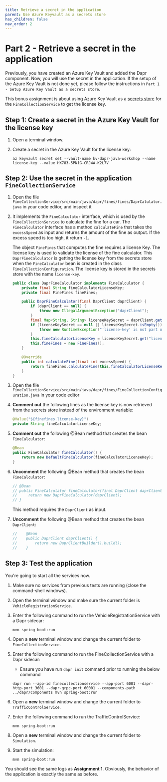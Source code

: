 ```yaml
---
title: Retrieve a secret in the application
parent: Use Azure Keyvault as a secrets store
has_children: false
nav_order: 2
---
```


# Part 2 - Retrieve a secret in the application

Previously, you have created an Azure Key Vault and added the Dapr component. Now, you will use the secret in the application. If the setup of the Azure Key Vault is not done yet, please follow the instructions in `Part 1 - Setup Azure Key Vault as a secrets store`.

This bonus assignment is about using Azure Key Vault as a [secrets store](https://docs.dapr.io/operations/components/setup-secret-store/) for the `FineCollectionService` to get the license key.

## Step 1: Create a secret in the Azure Key Vault for the license key

1. Open a terminal window.
   
1. Create a secret in the Azure Key Vault for the license key:
    ```azurecli
    az keyvault secret set --vault-name kv-dapr-java-workshop --name license-key --value HX783-5PN1G-CRJ4A-K2L7V
    ```

## Step 2: Use the secret in the application `FineCollectionService`

1. Open the file `FineCollectionService/src/main/java/dapr/fines/fines/DaprCalulator.java` in your code editor, and inspect it

1. It implements the `FineCalculator` interface, which is used by the `FineCollectionService` to calculate the fine for a car. The `FineCalculator` interface has a method `calculateFine` that takes the `excessSpeed` as input and returns the amount of the fine as output. If the excess speed is too high, it return `-1`.
   
   The object `FineFines` that computes the fine requires a license Key. The license key is used to validate the license of the fine calculator. This `DaprFineCalculator` is getting the license key from the secrets store when the `FineCalculator` bean is created in the class `FineCollectionConfiguration`. The license key is stored in the secrets store with the name `license-key`.
   
    ```java
    public class DaprFineCalculator implements FineCalculator {
        private final String fineCalculatorLicenseKey;
        private final FineFines fineFines;

        public DaprFineCalculator(final DaprClient daprClient) {
            if (daprClient == null) {
                throw new IllegalArgumentException("daprClient");
            }
            final Map<String, String> licenseKeySecret = daprClient.getSecret("secretsstore", "license-key").block();
            if (licenseKeySecret == null || licenseKeySecret.isEmpty()) {
                throw new RuntimeException("'license-key' is not part of the secrets store.");
            }
            this.fineCalculatorLicenseKey = licenseKeySecret.get("license-key");
            this.fineFines = new FineFines();
        }

        @Override
        public int calculateFine(final int excessSpeed) {
            return fineFines.calculateFine(this.fineCalculatorLicenseKey, excessSpeed);
        }
    }
    ```

1. Open the file `FineCollectionService/src/main/java/dapr/fines/FineCollectionConfiguration.java` in your code editor

1. **Comment out** the following lines as the license key is now retrieved from the secrets store instead of the environment variable:
    ```java
    @Value("${finefines.license-key}")
    private String fineCalculatorLicenseKey;
    ```

1. **Comment out** the following @Bean method that creates the bean `FineCalculator`:
    ```java
    @Bean
    public FineCalculator fineCalculator() {
        return new DefaultFineCalculator(fineCalculatorLicenseKey);
    }
    ```

1. **Uncomment** the following @Bean method that creates the bean `FineCalculator`:
    ```java
    // @Bean
    // public FineCalculator fineCalculator(final DaprClient daprClient) {
    //     return new DaprFineCalculator(daprClient);
    // }
    ```

    This method requires the `DaprClient` as input.

1. **Uncomment** the following @Bean method that creates the bean `DaprClient`:
    ```java
    //    @Bean
    //    public DaprClient daprClient() {
    //        return new DaprClientBuilder().build();
    //    }
    ``` 

## Step 3: Test the application

You're going to start all the services now. 

1. Make sure no services from previous tests are running (close the command-shell windows).

1. Open the terminal window and make sure the current folder is `VehicleRegistrationService`.

1. Enter the following command to run the VehicleRegistrationService with a Dapr sidecar:

   ```console
   mvn spring-boot:run
   ```

1. Open a **new** terminal window and change the current folder to `FineCollectionService`.

1. Enter the following command to run the FineCollectionService with a Dapr sidecar:
   
    * Ensure you have run `dapr init` command prior to running the below command

    ```console
    dapr run --app-id finecollectionservice --app-port 6001 --dapr-http-port 3601 --dapr-grpc-port 60001 --components-path ../dapr/components mvn spring-boot:run
    ```

1. Open a **new** terminal window and change the current folder to `TrafficControlService`.

1. Enter the following command to run the TrafficControlService:

   ```console
   mvn spring-boot:run
   ```

1. Open a **new** terminal window and change the current folder to `Simulation`.

1. Start the simulation:

   ```console
   mvn spring-boot:run
   ```

You should see the same logs as **Assignment 1**. Obviously, the behavior of the application is exactly the same as before.